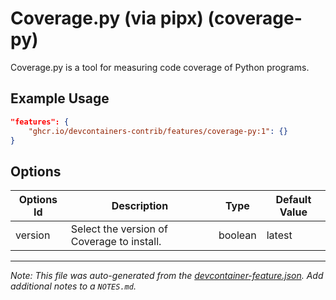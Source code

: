 
# Coverage.py (via pipx) (coverage-py)

Coverage.py is a tool for measuring code coverage of Python programs.

## Example Usage

```json
"features": {
    "ghcr.io/devcontainers-contrib/features/coverage-py:1": {}
}
```

## Options

| Options Id | Description | Type | Default Value |
|-----|-----|-----|-----|
| version | Select the version of Coverage to install. | boolean | latest |



---

_Note: This file was auto-generated from the [devcontainer-feature.json](https://github.com/devcontainers-contrib/features/blob/main/src/coverage-py/devcontainer-feature.json).  Add additional notes to a `NOTES.md`._
